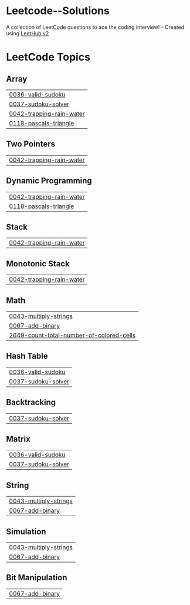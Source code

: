 # Leetcode--Solutions
A collection of LeetCode questions to ace the coding interview! - Created using [LeetHub v2](https://github.com/arunbhardwaj/LeetHub-2.0)

<!---LeetCode Topics Start-->
# LeetCode Topics
## Array
|  |
| ------- |
| [0036-valid-sudoku](https://github.com/suvethaaa/Leetcode--Solutions/tree/master/0036-valid-sudoku) |
| [0037-sudoku-solver](https://github.com/suvethaaa/Leetcode--Solutions/tree/master/0037-sudoku-solver) |
| [0042-trapping-rain-water](https://github.com/suvethaaa/Leetcode--Solutions/tree/master/0042-trapping-rain-water) |
| [0118-pascals-triangle](https://github.com/suvethaaa/Leetcode--Solutions/tree/master/0118-pascals-triangle) |
## Two Pointers
|  |
| ------- |
| [0042-trapping-rain-water](https://github.com/suvethaaa/Leetcode--Solutions/tree/master/0042-trapping-rain-water) |
## Dynamic Programming
|  |
| ------- |
| [0042-trapping-rain-water](https://github.com/suvethaaa/Leetcode--Solutions/tree/master/0042-trapping-rain-water) |
| [0118-pascals-triangle](https://github.com/suvethaaa/Leetcode--Solutions/tree/master/0118-pascals-triangle) |
## Stack
|  |
| ------- |
| [0042-trapping-rain-water](https://github.com/suvethaaa/Leetcode--Solutions/tree/master/0042-trapping-rain-water) |
## Monotonic Stack
|  |
| ------- |
| [0042-trapping-rain-water](https://github.com/suvethaaa/Leetcode--Solutions/tree/master/0042-trapping-rain-water) |
## Math
|  |
| ------- |
| [0043-multiply-strings](https://github.com/suvethaaa/Leetcode--Solutions/tree/master/0043-multiply-strings) |
| [0067-add-binary](https://github.com/suvethaaa/Leetcode--Solutions/tree/master/0067-add-binary) |
| [2649-count-total-number-of-colored-cells](https://github.com/suvethaaa/Leetcode--Solutions/tree/master/2649-count-total-number-of-colored-cells) |
## Hash Table
|  |
| ------- |
| [0036-valid-sudoku](https://github.com/suvethaaa/Leetcode--Solutions/tree/master/0036-valid-sudoku) |
| [0037-sudoku-solver](https://github.com/suvethaaa/Leetcode--Solutions/tree/master/0037-sudoku-solver) |
## Backtracking
|  |
| ------- |
| [0037-sudoku-solver](https://github.com/suvethaaa/Leetcode--Solutions/tree/master/0037-sudoku-solver) |
## Matrix
|  |
| ------- |
| [0036-valid-sudoku](https://github.com/suvethaaa/Leetcode--Solutions/tree/master/0036-valid-sudoku) |
| [0037-sudoku-solver](https://github.com/suvethaaa/Leetcode--Solutions/tree/master/0037-sudoku-solver) |
## String
|  |
| ------- |
| [0043-multiply-strings](https://github.com/suvethaaa/Leetcode--Solutions/tree/master/0043-multiply-strings) |
| [0067-add-binary](https://github.com/suvethaaa/Leetcode--Solutions/tree/master/0067-add-binary) |
## Simulation
|  |
| ------- |
| [0043-multiply-strings](https://github.com/suvethaaa/Leetcode--Solutions/tree/master/0043-multiply-strings) |
| [0067-add-binary](https://github.com/suvethaaa/Leetcode--Solutions/tree/master/0067-add-binary) |
## Bit Manipulation
|  |
| ------- |
| [0067-add-binary](https://github.com/suvethaaa/Leetcode--Solutions/tree/master/0067-add-binary) |
<!---LeetCode Topics End-->